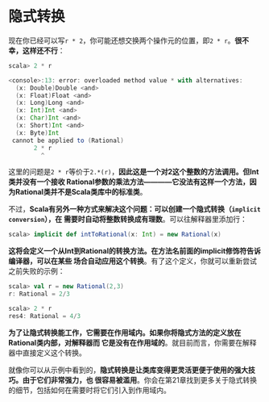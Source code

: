 隐式转换
================================================================================
现在你已经可以写`r * 2`，你可能还想交换两个操作元的位置，即`2 * r`。**很不幸，这样还不行**：
```scala
scala> 2 * r

<console>:13: error: overloaded method value * with alternatives:
  (x: Double)Double <and>
  (x: Float)Float <and>
  (x: Long)Long <and>
  (x: Int)Int <and>
  (x: Char)Int <and>
  (x: Short)Int <and>
  (x: Byte)Int
 cannot be applied to (Rational)
       2 * r
         ^
```
这里的问题是`2 * r`等价于`2.*(r)`，**因此这是一个对2这个整数的方法调用。但Int类并没有一个接收
Rational参数的乘法方法————它没法有这样一个方法，因为Rational类并不是Scala类库中的标准类**。

不过，**Scala有另外一种方式来解决这个问题：可以创建一个隐式转换（`implicit conversion`），在
需要时自动将整数转换成有理数**。可以往解释器里添加行：
```scala
scala> implicit def intToRational(x: Int) = new Rational(x)
```
**这将会定义一个从Int到Rational的转换方法。在方法名前面的implicit修饰符告诉编译器，可以在某些
场合自动应用这个转换**。有了这个定义，你就可以重新尝试之前失败的示例：
```scala 
scala> val r = new Rational(2,3)
r: Rational = 2/3

scala> 2 * r
res4: Rational = 4/3 
```
**为了让隐式转换能工作，它需要在作用域内。如果你将隐式方法的定义放在Rational类内部，对解释器而
它是没有在作用域的**。就目前而言，你需要在解释器中直接定义这个转换。

就像你可以从示例中看到的，**隐式转换是让类库变得更灵活更便于使用的强大技巧。由于它们非常强力，也
很容易被滥用**。你会在第21章找到更多关于隐式转换的细节，包括如何在需要时将它们引入到作用域内。



